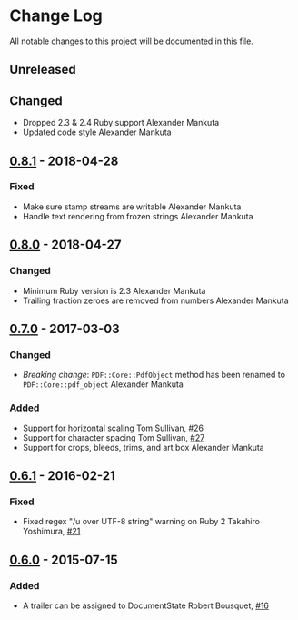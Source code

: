 # Change Log

All notable changes to this project will be documented in this file.

## Unreleased

## Changed

- Dropped 2.3 & 2.4 Ruby support
  Alexander Mankuta
- Updated code style
  Alexander Mankuta

## [0.8.1][] - 2018-04-28

### Fixed

- Make sure stamp streams are writable
  Alexander Mankuta
- Handle text rendering from frozen strings
  Alexander Mankuta

## [0.8.0][] - 2018-04-27

### Changed

- Minimum Ruby version is 2.3
  Alexander Mankuta
- Trailing fraction zeroes are removed from numbers
  Alexander Mankuta

## [0.7.0][] - 2017-03-03

### Changed

- *Breaking change*: `PDF::Core::PdfObject` method has been renamed to
  `PDF::Core::pdf_object`
  Alexander Mankuta

### Added

- Support for horizontal scaling
  Tom Sullivan, [#26](https://github.com/prawnpdf/pdf-core/pull/26)
- Support for character spacing
  Tom Sullivan, [#27](https://github.com/prawnpdf/pdf-core/pull/27)
- Support for crops, bleeds, trims, and art box
  Alexander Mankuta


## [0.6.1][] - 2016-02-21

### Fixed

- Fixed regex "/u over UTF-8 string" warning on Ruby 2
  Takahiro Yoshimura, [#21](https://github.com/prawnpdf/pdf-core/pull/21)


## [0.6.0][] - 2015-07-15

### Added

- A trailer can be assigned to DocumentState
  Robert Bousquet, [#16](https://github.com/prawnpdf/pdf-core/pull/16)

[0.8.1]: https://github.com/prawnpdf/pdf-core/compare/0.8.0...0.8.1
[0.8.0]: https://github.com/prawnpdf/pdf-core/compare/0.7.0...0.8.0
[0.7.0]: https://github.com/prawnpdf/pdf-core/compare/0.6.1...0.7.0
[0.6.1]: https://github.com/prawnpdf/pdf-core/compare/0.6.0...0.6.1
[0.6.0]: https://github.com/prawnpdf/pdf-core/compare/0.5.1...0.6.0
